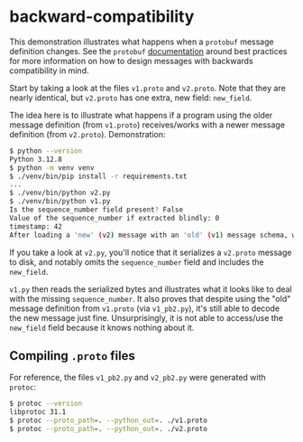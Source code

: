 # backward-compatibility

This demonstration illustrates what happens when a `protobuf` message definition
changes. See the `protobuf` [documentation](https://protobuf.dev/best-practices/)
around best practices for more information on how to design messages with backwards
compatibility in mind.

Start by taking a look at the files `v1.proto` and `v2.proto`. Note that they are
nearly identical, but `v2.proto` has one extra, new field: `new_field`.

The idea here is to illustrate what happens if a program using the older message
definition (from `v1.proto`) receives/works with a newer message definition
(from `v2.proto`). Demonstration:

```bash console
$ python --version
Python 3.12.8
$ python -m venv venv
$ ./venv/bin/pip install -r requirements.txt
...
$ ./venv/bin/python v2.py
$ ./venv/bin/python v1.py
Is the sequence_number field present? False
Value of the sequence_number if extracted blindly: 0
timestamp: 42
After loading a 'new' (v2) message with an 'old' (v1) message schema, we don't know about the 'new_field'
```

If you take a look at `v2.py`, you'll notice that it serializes a `v2.proto` message to disk,
and notably omits the `sequence_number` field and includes the `new_field`.

`v1.py` then reads the serialized bytes and illustrates what it looks like to deal with the
missing `sequence_number`. It also proves that despite using the "old" message definition from
`v1.proto` (via `v1_pb2.py`), it's still able to decode the new message just fine. Unsurprisingly,
it is not able to access/use the `new_field` field because it knows nothing about it.

## Compiling `.proto` files

For reference, the files `v1_pb2.py` and `v2_pb2.py` were generated with `protoc`:

```bash console
$ protoc --version
libprotoc 31.1
$ protoc --proto_path=. --python_out=. ./v1.proto
$ protoc --proto_path=. --python_out=. ./v2.proto
```

